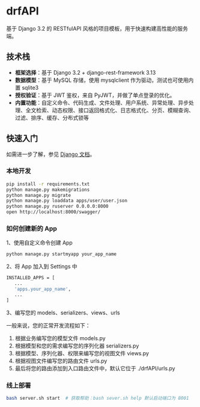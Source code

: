 # drfAPI

基于 Django 3.2 的 RESTfulAPI 风格的项目模板，用于快速构建高性能的服务端。

## 技术栈

- **框架选择**：基于 Django 3.2 + django-rest-framework 3.13
- **数据模型**：基于 MySQL 存储，使用 mysqlclient 作为驱动，测试也可使用内置 sqlite3
- **授权验证**：基于 JWT 鉴权，来自 PyJWT，并做了单点登录的优化。
- **内置功能**：自定义命令、代码生成、文件处理、用户系统、异常处理、异步处理、全文检索、动态权限、接口返回格式化、日志格式化、分页、模糊查询、过滤、排序、缓存、分布式锁等

## 快速入门

如需进一步了解，参见 [Django 文档](https://docs.djangoproject.com/zh-hans/3.2/)。

### 本地开发

```bash
pip install -r requirements.txt
python manage.py makemigrations
python manage.py migrate
python manage.py loaddata apps/user/user.json
python manage.py ruserver 0.0.0.0:8000
open http://localhost:8000/swagger/
```

### 如何创建新的 App
1、使用自定义命令创建 App
```bash
python manage.py startmyapp your_app_name
```
2、将 App 加入到 Settings 中
```bash
INSTALLED_APPS = [
   ...
   'apps.your_app_name',
   ...
]
```
3、编写您的 models、serializers、views、urls

一般来说，您的正常开发流程如下：
1. 根据业务编写您的模型文件 models.py
2. 根据模型和您的需求编写您的序列化器 serializers.py
3. 根据模型、序列化器、权限来编写您的视图文件 views.py
4. 根据视图文件编写您的路由文件 urls.py
5. 最后将您的路由添加到入口路由文件中，默认它位于 ./drfAPI/urls.py


### 线上部署

```bash
bash server.sh start  # 获取帮助：bash sever.sh help 默认启动端口为 8001
```